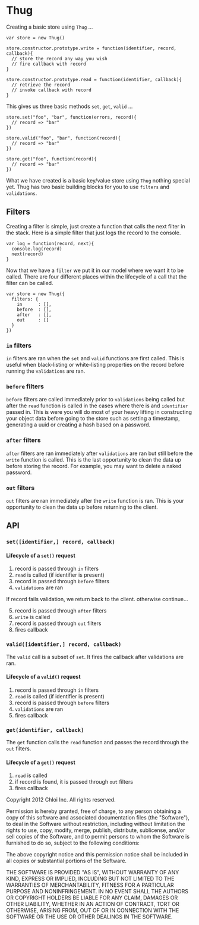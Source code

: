 Thug
===========================================================

Creating a basic store using `Thug` ...

    var store = new Thug()
    
    store.constructor.prototype.write = function(identifier, record, callback){
      // store the record any way you wish
      // fire callback with record
    }

    store.constructor.prototype.read = function(identifier, callback){
      // retrieve the record
      // invoke callback with record
    }

This gives us three basic methods `set`, `get`, `valid` ...
    
    store.set("foo", "bar", function(errors, record){
      // record => "bar"
    })
    
    store.valid("foo", "bar", function(record){
      // record => "bar"
    })
    
    store.get("foo", function(record){
      // record => "bar"
    })

What we have created is a basic key/value store using `Thug` nothing special yet. Thug has two basic building blocks for you to use `filters` and `validations`.

## Filters

Creating a filter is simple, just create a function that calls the next filter in the stack. Here is a simple filter that just logs the record to the console.

    var log = function(record, next){
      console.log(record)
      next(record)
    }

Now that we have a `filter` we put it in our model where we want it to be called. There are four different places within the lifecycle of a call that the filter can be called.

    var store = new Thug({
      filters: {
        in      : [],
        before  : [],
        after   : [],
        out     : []
      }
    })

### `in` filters

`in` filters are ran when the `set` and `valid` functions are first called. This is useful when black-listing or white-listing properties on the record before running the `validations` are ran.

### `before` filters

`before` filters are called immediately prior to `validations` being called but after the `read` function is called in the cases where there is and `identifier` passed in. This is were you will do most of your heavy lifting in constructing your object data before going to the store such as setting a timestamp, generating a uuid or creating a hash based on a password.

### `after` filters

`after` filters are ran immediately after `validations` are ran but still before the `write` function is called. This is the last opportunity to clean the data up before storing the record. For example, you may want to delete a naked password.

### `out` filters

`out` filters are ran immediately after the `write` function is ran. This is your opportunity to clean the data up before returning to the client.

## API

### `set([identifier,] record, callback)`

#### Lifecycle of a `set()` request

  1. record is passed through `in` filters
  2. `read` is called (if identifier is present)
  3. record is passed through `before` filters
  4. `validations` are ran

If record fails validation, we return back to the client. otherwise continue...

  5. record is passed through `after` filters
  6. `write` is called
  7. record is passed through `out` filters
  8. fires callback
    
### `valid([identifier,] record, callback)`

The `valid` call is a subset of `set`. It fires the callback after validations are ran.

#### Lifecycle of a `valid()` request

  1. record is passed through `in` filters
  2. `read` is called (if identifier is present)
  3. record is passed through `before` filters
  4. `validations` are ran
  5. fires callback
    
### `get(identifier, callback)`

The `get` function calls the `read` function and passes the record through the `out` filters.

#### Lifecycle of a `get()` request

  1. `read` is called
  2. if record is found, it is passed through `out` filters
  3. fires callback


Copyright 2012 Chloi Inc.
All rights reserved.

Permission is hereby granted, free of charge, to any person
obtaining a copy of this software and associated documentation
files (the "Software"), to deal in the Software without
restriction, including without limitation the rights to use,
copy, modify, merge, publish, distribute, sublicense, and/or sell
copies of the Software, and to permit persons to whom the
Software is furnished to do so, subject to the following
conditions:

The above copyright notice and this permission notice shall be
included in all copies or substantial portions of the Software.

THE SOFTWARE IS PROVIDED "AS IS", WITHOUT WARRANTY OF ANY KIND,
EXPRESS OR IMPLIED, INCLUDING BUT NOT LIMITED TO THE WARRANTIES
OF MERCHANTABILITY, FITNESS FOR A PARTICULAR PURPOSE AND
NONINFRINGEMENT. IN NO EVENT SHALL THE AUTHORS OR COPYRIGHT
HOLDERS BE LIABLE FOR ANY CLAIM, DAMAGES OR OTHER LIABILITY,
WHETHER IN AN ACTION OF CONTRACT, TORT OR OTHERWISE, ARISING
FROM, OUT OF OR IN CONNECTION WITH THE SOFTWARE OR THE USE OR
OTHER DEALINGS IN THE SOFTWARE.
